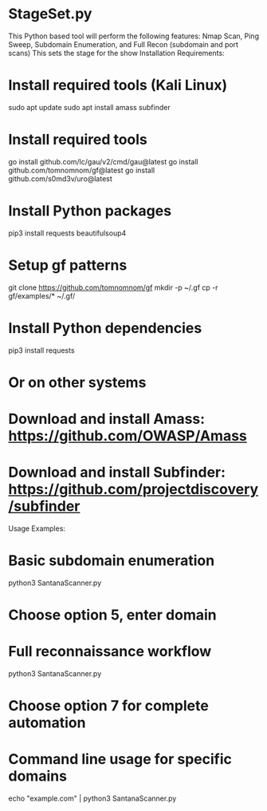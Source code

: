 # StageSet.py
This Python based tool will perform the following features: Nmap Scan, Ping Sweep, Subdomain Enumeration, and Full Recon (subdomain and port scans) This sets the stage for the show
Installation Requirements:


# Install required tools (Kali Linux)
sudo apt update
sudo apt install amass subfinder
# Install required tools
go install github.com/lc/gau/v2/cmd/gau@latest
go install github.com/tomnomnom/gf@latest
go install github.com/s0md3v/uro@latest

# Install Python packages
pip3 install requests beautifulsoup4

# Setup gf patterns
git clone https://github.com/tomnomnom/gf
mkdir -p ~/.gf
cp -r gf/examples/* ~/.gf/

# Install Python dependencies
pip3 install requests

# Or on other systems
# Download and install Amass: https://github.com/OWASP/Amass
# Download and install Subfinder: https://github.com/projectdiscovery/subfinder

Usage Examples:


# Basic subdomain enumeration
python3 SantanaScanner.py
# Choose option 5, enter domain

# Full reconnaissance workflow
python3 SantanaScanner.py
# Choose option 7 for complete automation

# Command line usage for specific domains
echo "example.com" | python3 SantanaScanner.py
